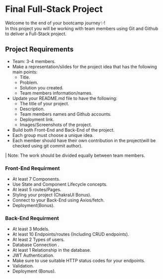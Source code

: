 # Final Full-Stack Project
Welcome to the end of your bootcamp journey✨! 
<br/>
In this project you will be working with team members using Git and Github to deliver a Full-Stack project.
<br/> 


## Project Requirements
- Team: 3-4 members. 
- Make a representation/slides for the project idea that has the following main points:
  - Title.
  - Problem. 
  - Solution you created.
  - Team members information/names.
- Update your README.md file to have the following:
  - The title of your project.
  - Description.
  - Team members names and Github accounts.
  - Deployment link.
  - Images/Screenshots of the project.
- Build both Front-End and Back-End of the project.
- Each group must choose a unique idea.
- Each member should have their own contribution in the project(will be checked using git commit author).

| Note: The work should be divided equally between team members.

### Front-End Requirment
- At least 7 Components.
- Use State and Component Lifecycle concepts.
- At least 5 routes/Pages. 
- Styling your project (ChakraUI Bonus).
- Connect to your Back-End using Axios/fetch.
- Deployment(Bonus).

### Back-End Requirment
- At least 3 Models.
- At least 10 Endpoints/routes (Including CRUD endpoints).
- At least 2 Types of users.
- Database Connection .
- At least 1 Relationship in the database.
- JWT Authentication.
- Make sure to use suitable HTTP status codes for your endpoints.
- Validation.
- Deployment (Bonus).
